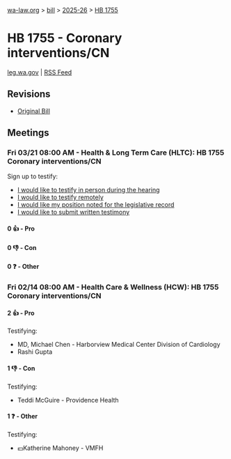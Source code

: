 [wa-law.org](/) > [bill](/bill/) > [2025-26](/bill/2025-26/) > [HB 1755](/bill/2025-26/hb/1755/)

# HB 1755 - Coronary interventions/CN
[leg.wa.gov](https://app.leg.wa.gov/billsummary?BillNumber=1755&Year=2025&Initiative=false) | [RSS Feed](./rss.xml)

## Revisions
* [Original Bill](1/)

## Meetings
### Fri 03/21 08:00 AM - Health & Long Term Care (HLTC): HB 1755 Coronary interventions/CN
Sign up to testify:
* [I would like to testify in person during the hearing](https://app.leg.wa.gov/csi/Testifier/Add?chamber=House&mId=33073&aId=165703&caId=26390&tId=1)
* [I would like to testify remotely](https://app.leg.wa.gov/csi/Testifier/Add?chamber=House&mId=33073&aId=165703&caId=26390&tId=2)
* [I would like my position noted for the legislative record](https://app.leg.wa.gov/csi/Testifier/Add?chamber=House&mId=33073&aId=165703&caId=26390&tId=3)
* [I would like to submit written testimony](https://app.leg.wa.gov/csi/Testifier/Add?chamber=House&mId=33073&aId=165703&caId=26390&tId=4)

#### 0 👍 - Pro

#### 0 👎 - Con

#### 0 ❓ - Other

### Fri 02/14 08:00 AM - Health Care & Wellness (HCW): HB 1755 Coronary interventions/CN
#### 2 👍 - Pro
Testifying:
* MD, Michael Chen - Harborview Medical Center Division of Cardiology
* Rashi Gupta

#### 1 👎 - Con
Testifying:
* Teddi McGuire - Providence Health

#### 1 ❓ - Other
Testifying:
* 💵Katherine Mahoney - VMFH

